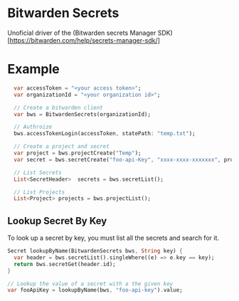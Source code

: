 <!-- 
This README describes the package. If you publish this package to pub.dev,
this README's contents appear on the landing page for your package.

For information about how to write a good package README, see the guide for
[writing package pages](https://dart.dev/guides/libraries/writing-package-pages). 

For general information about developing packages, see the Dart guide for
[creating packages](https://dart.dev/guides/libraries/create-library-packages)
and the Flutter guide for
[developing packages and plugins](https://flutter.dev/developing-packages). 
-->

# Bitwarden Secrets

Unoficial driver of the (Bitwarden secrets Manager SDK)[https://bitwarden.com/help/secrets-manager-sdk/]

# Example

```dart
  var accessToken = "<your access token>";
  var organizationId = "<your organization id>";

  // Create a bitwarden client
  var bws = BitwardenSecrets(organizationId);

  // Authroize
  bws.accessTokenLogin(accessToken, statePath: "temp.txt");

  // Create a project and secret
  var project = bws.projectCreate("Temp");
  var secret = bws.secretCreate("foo-api-Key", "xxxx-xxxx-xxxxxxx", project.id);

  // List Secrets
  List<SecretHeader>  secrets = bws.secretList();

  // List Projects
  List<Project> projects = bws.projectList();

```

## Lookup Secret By Key

To look up a secret by key, you must list all the secrets and search for it.

``` dart
Secret lookupByName(BitwardenSecrets bws, String key) {
  var header = bws.secretList().singleWhere((e) => e.key == key);
  return bws.secretGet(header.id);
}

// Lookup the value of a secret with a the given key
var fooApiKey = lookupByName(bws, "foo-api-key").value;
```

